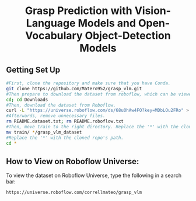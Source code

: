 <h1 align="center"><strong>Grasp Prediction with Vision-Language Models and Open-Vocabulary Object-Detection Models</strong></h1>

## Getting Set Up

```bash
#First, clone the repository and make sure that you have Conda.
git clone https://github.com/Matero952/grasp_vlm.git
#Then prepare to download the dataset from roboflow, which can be viewed publicly on Roboflow Universe!
cd; cd Downloads
#Then, download the dataset from Roboflow.
curl -L "https://universe.roboflow.com/ds/68uOhAw4FO?key=MDbLOu2FRo" > roboflow.zip; unzip roboflow.zip; rm roboflow.zip
#Afterwards, remove unnecessary files.
rm README.dataset.txt; rm README.roboflow.txt
#Then, move train to the right directory. Replace the '*' with the cloned repo's path.
mv train/ */grasp_vlm_dataset
#Replace the '*' with the cloned repo's path.
cd *

```

## How to View on Roboflow Universe:
To view the dataset on Roboflow Universe, type the following in a search bar:
```bash
https://universe.roboflow.com/correllmateo/grasp_vlm
```





